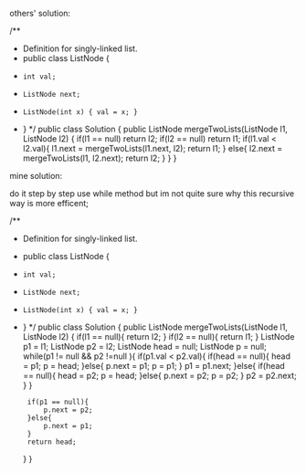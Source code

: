 
others' solution:

/**
 * Definition for singly-linked list.
 * public class ListNode {
 *     int val;
 *     ListNode next;
 *     ListNode(int x) { val = x; }
 * }
 */
public class Solution {
    public ListNode mergeTwoLists(ListNode l1, ListNode l2) {
        if(l1 == null) return l2;
		if(l2 == null) return l1;
		if(l1.val < l2.val){
			l1.next = mergeTwoLists(l1.next, l2);
			return l1;
		} else{
			l2.next = mergeTwoLists(l1, l2.next);
			return l2;
		}
    }
}


mine solution:

do it step by step
use while method
but im not quite sure why this recursive way is more efficent;

/**
 * Definition for singly-linked list.
 * public class ListNode {
 *     int val;
 *     ListNode next;
 *     ListNode(int x) { val = x; }
 * }
 */
public class Solution {
    public ListNode mergeTwoLists(ListNode l1, ListNode l2) {
        if(l1 == null){
            return l2;
        }
        if(l2 == null){
            return l1;
        }
        ListNode p1 = l1;
        ListNode p2 = l2;
        ListNode head = null;
        ListNode p = null;
        while(p1 != null && p2 !=null ){
            if(p1.val < p2.val){
                if(head == null){
                    head = p1;
                    p = head;
                }else{
                    p.next = p1;
                    p = p1;
                }
                p1 = p1.next;
            }else{
                if(head == null){
                    head = p2;
                    p = head;
                }else{
                    p.next = p2;
                    p = p2;
                }
                p2 = p2.next;
            }
        }
        
        if(p1 == null){
            p.next = p2;
        }else{
            p.next = p1;
        }
        return head;
    }
}
